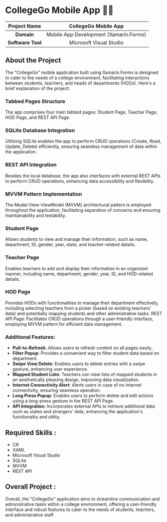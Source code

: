 # CollegeGo Mobile App 🚀🚀

| **Project Name** | CollegeGo Mobile App |
|:----------------:|:---------------------:|
| **Domain**       | Mobile App Development (Xamarin.Forms) |
| **Software Tool**| Microsoft Visual Studio |

## About the Project
The "CollegeGo" mobile application built using Xamarin.Forms is designed to cater to the needs of a college environment, facilitating interactions between students, teachers, and heads of departments (HODs). Here's a brief explanation of the project:

### Tabbed Pages Structure
The app comprises four main tabbed pages: Student Page, Teacher Page, HOD Page, and REST API Page.

### SQLite Database Integration 
Utilizing SQLite enables the app to perform CRUD operations (Create, Read, Update, Delete) efficiently, ensuring seamless management of data within the application.

### REST API Integration 
Besides the local database, the app also interfaces with external REST APIs to perform CRUD operations, enhancing data accessibility and flexibility.

### MVVM Pattern Implementation
The Model-View-ViewModel (MVVM) architectural pattern is employed throughout the application, facilitating separation of concerns and ensuring maintainability and testability.

### Student Page 
Allows students to view and manage their information, such as name, department, ID, gender, year, state, and teacher-related details.

### Teacher Page
Enables teachers to add and display their information in an organized manner, including name, department, gender, year, ID, and HOD-related details.

### HOD Page
Provides HODs with functionalities to manage their department effectively, including selecting teachers from a picker (based on existing teachers' data) and potentially mapping students and other administrative tasks.
REST API Page: Facilitates CRUD operations through a user-friendly interface, employing MVVM pattern for efficient data management.

### Additional Features:

- **Pull-to-Refresh**: Allows users to refresh content on all pages easily.
- **Filter Popup**: Provides a convenient way to filter student data based on department.
- **Swipe View Delete**: Enables users to delete entries with a swipe gesture, enhancing user experience.
- **Mapped Student Lists**: Teachers can view lists of mapped students in an aesthetically pleasing design, improving data visualization.
- **Internet Connectivity Alert**: Alerts users in case of no internet connectivity, ensuring seamless operation.
- **Long Press Popup**: Enables users to perform delete and edit actions using a long-press gesture in the REST API Page.
- **API Integration**: Incorporates external APIs to retrieve additional data such as states and strangers' data, enhancing the application's functionality and utility.

## Required Skills :

- C#
- XAML
- Microsoft Visual Studio
- SQLite
- MVVM
- REST API

## Overall Project  :
Overall, the "CollegeGo" application aims to streamline communication and administrative tasks within a college environment, offering a user-friendly interface and robust features to cater to the needs of students, teachers, and administrative staff.
